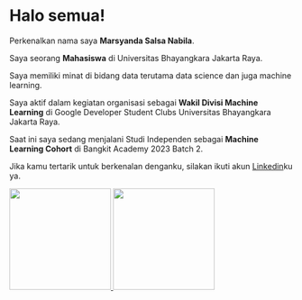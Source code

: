 # Halo semua! 

Perkenalkan nama saya **Marsyanda Salsa Nabila**.

Saya seorang **Mahasiswa** di Universitas Bhayangkara Jakarta Raya.

Saya memiliki minat di bidang data terutama data science dan juga machine learning.

Saya aktif dalam kegiatan organisasi sebagai **Wakil Divisi Machine Learning** di Google Developer Student Clubs Universitas Bhayangkara Jakarta Raya.

Saat ini saya sedang menjalani Studi Independen sebagai **Machine Learning Cohort** di Bangkit Academy 2023 Batch 2.

Jika kamu tertarik untuk berkenalan denganku, silakan ikuti akun [Linkedin](https://www.linkedin.com/in/marsyandasalsanabila/)ku ya.

<p align="left">
<a href="https://github.com/Marsyanda04">
  <img height="180em" src="https://github-readme-stats-eight-theta.vercel.app/api?username=Marsyanda04&show_icons=true&theme=algolia&include_all_commits=true&count_private=true"/>
  <img height="180em" src="https://github-readme-stats-eight-theta.vercel.app/api/top-langs/?username=Marsyanda04&layout=compact&langs_count=8&theme=algolia"/>
</a>
</p>
